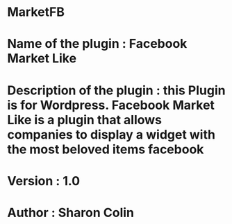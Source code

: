 # MarketFB

# Name of the plugin : Facebook Market Like
# Description of the plugin : this Plugin is for Wordpress. Facebook Market Like is a plugin that allows companies to display a widget with the most beloved items facebook
# Version : 1.0
# Author : Sharon Colin
